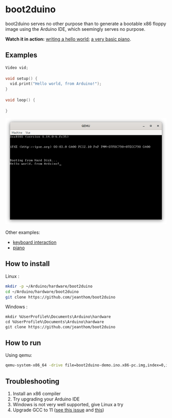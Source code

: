 # boot2duino

boot2duino serves no other purpose than to generate a bootable x86 floppy image using the Arduino IDE, which seemingly serves no purpose.

**Watch it in action:** [writing a hello world](https://vimeo.com/656339999); [a very basic piano](https://vimeo.com/661030335).

## Examples

```c++
Video vid;

void setup() {
  vid.print("Hello world, from Arduino!");
}

void loop() {
  
}
```

![boot2duino hello world example running inside QEMU](doc/hello.png)

Other examples:

 * [keyboard interaction](examples/keyboard.ino)
 * [piano](examples/piano.ino)

## How to install

Linux :

```bash
mkdir -p ~/Arduino/hardware/boot2duino
cd ~/Arduino/hardware/boot2duino
git clone https://github.com/jeanthom/boot2duino
```

Windows :

```batch
mkdir %UserProfile%\Documents\Arduino\hardware
cd %UserProfile%\Documents\Arduino\hardware
git clone https://github.com/jeanthom/boot2duino
```

## How to run

Using qemu:

```bash
qemu-system-x86_64 -drive file=boot2duino-demo.ino.x86-pc.img,index=0,if=floppy,format=raw -soundhw pcspk
```

## Troubleshooting

1. Install an x86 compiler
2. Try upgrading your Arduino IDE
3. Windows is not very well supported, give Linux a try
4. Upgrade GCC to 11 ([see this issue](https://github.com/jeanthom/boot2duino/issues/6) and [this](https://github.com/jeanthom/boot2duino/issues/7))
